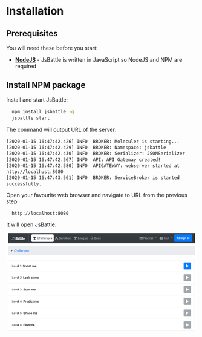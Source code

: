 # Installation

## Prerequisites

You will need these before you start:

 - [**NodeJS**](https://nodejs.org/) - JsBattle is written in JavaScript so NodeJS and NPM are required


## Install NPM package

Install and start JsBattle:

```bash
  npm install jsbattle -g
  jsbattle start
```

The command will output URL of the server:

```
[2020-01-15 16:47:42.426] INFO  BROKER: Moleculer is starting...
[2020-01-15 16:47:42.429] INFO  BROKER: Namespace: jsbattle
[2020-01-15 16:47:42.430] INFO  BROKER: Serializer: JSONSerializer
[2020-01-15 16:47:42.567] INFO  API: API Gateway created!
[2020-01-15 16:47:42.580] INFO  APIGATEWAY: webserver started at http://localhost:8080
[2020-01-15 16:47:43.561] INFO  BROKER: ServiceBroker is started successfully.
```

Open your favourite web browser and navigate to URL from the previous step

```
  http://localhost:8080
```

It will open JsBattle:

![challenges screen](./img/challenges.png)
